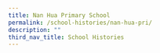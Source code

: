 ```yaml
---
title: Nan Hua Primary School
permalink: /school-histories/nan-hua-pri/
description: ""
third_nav_title: School Histories
---
```

